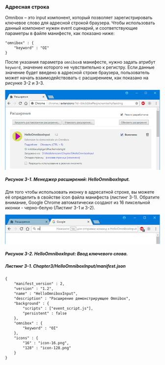 ### Адресная строка

Omnibox – это input компонент, который позволяет зарегистрировать ключевое слово для адресной строкой браузера. Чтобы использовать данный компонент нужен event сценарий, и соответствующие параметры в файле манифесте, как показано ниже:

```
"omnibox" : {
    "keyword" : "OI"
}
```

После указания параметра `omnibox`в манифесте, нужно задать атрибут `keyword`, значение которого не чувствительно к регистру. Если данные значение будет введено в адресной строке браузера, пользователь может начать взаимодействовать с расширением, как показано на рисунке 3-2 и 3-3.

![Рисунок 3-1. Менеджер расширений: HelloOmniboxInput](/assets/figure-3-1.png)

##### Рисунок 3-1. _Менеджер расширений: HelloOmniboxInput._

Для того чтобы использовать иконку в адресатной строке, вы можете её определить в свойстве icon файла манифеста \(листинг 3-1\). Обратите внимание, Google Chrome автоматически создают из 16 пиксельной иконки - черно-белую \(Листинг 3-1 и 3-2\). 

![Рисунок 3-2. HelloOmniboxInput: Ввод ключевого слова](/assets/figure-3-2.png)

##### Рисунок 3-2. _HelloOmniboxInput: Ввод ключевого слова._

##### Листинг 3-1. _Chapter3/HelloOmniboxInput/manifest.json_

```
{
    "manifest_version" : 2,
    "version" : "1.2",
    "name" : "HelloOmniboxInput",
    "description" : "Расширение демонстрирующее Omnibox",
    "background" : {
        "scripts" : ["event_script.js"],
        "persistent" : false
    },
    "omnibox" : {
        "keyword" : "OI"
    },
    "icons" : {
        "16" : "icon-16.png",
        "128" : "icon-128.png"
    }
}
```




